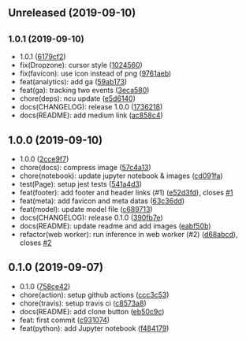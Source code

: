 ## Unreleased (2019-09-10)

## <small>1.0.1 (2019-09-10)</small>

- 1.0.1 ([6179cf2](https://github.com/evenchange4/nextjs-tfjs-cnn/commit/6179cf2))
- fix(Dropzone): cursor style ([1024560](https://github.com/evenchange4/nextjs-tfjs-cnn/commit/1024560))
- fix(favicon): use icon instead of png ([9761aeb](https://github.com/evenchange4/nextjs-tfjs-cnn/commit/9761aeb))
- feat(analytics): add ga ([59ab173](https://github.com/evenchange4/nextjs-tfjs-cnn/commit/59ab173))
- feat(ga): tracking two events ([3eca580](https://github.com/evenchange4/nextjs-tfjs-cnn/commit/3eca580))
- chore(deps): ncu update ([e5d6140](https://github.com/evenchange4/nextjs-tfjs-cnn/commit/e5d6140))
- docs(CHANGELOG): release 1.0.0 ([1736218](https://github.com/evenchange4/nextjs-tfjs-cnn/commit/1736218))
- docs(README): add medium link ([ac858c4](https://github.com/evenchange4/nextjs-tfjs-cnn/commit/ac858c4))

## 1.0.0 (2019-09-10)

- 1.0.0 ([2cce9f7](https://github.com/evenchange4/nextjs-tfjs-cnn/commit/2cce9f7))
- chore(docs): compress image ([57c4a13](https://github.com/evenchange4/nextjs-tfjs-cnn/commit/57c4a13))
- chore(notebook): update jupyter notebook & images ([cd091fa](https://github.com/evenchange4/nextjs-tfjs-cnn/commit/cd091fa))
- test(Page): setup jest tests ([541a4d3](https://github.com/evenchange4/nextjs-tfjs-cnn/commit/541a4d3))
- feat(footer): add footer and header links (#1) ([e52d3fd](https://github.com/evenchange4/nextjs-tfjs-cnn/commit/e52d3fd)), closes [#1](https://github.com/evenchange4/nextjs-tfjs-cnn/issues/1)
- feat(meta): add favicon and meta datas ([63c36dd](https://github.com/evenchange4/nextjs-tfjs-cnn/commit/63c36dd))
- feat(model): update model file ([c689713](https://github.com/evenchange4/nextjs-tfjs-cnn/commit/c689713))
- docs(CHANGELOG): release 0.1.0 ([390fb7e](https://github.com/evenchange4/nextjs-tfjs-cnn/commit/390fb7e))
- docs(README): update readme and add images ([eabf50b](https://github.com/evenchange4/nextjs-tfjs-cnn/commit/eabf50b))
- refactor(web worker): run inference in web worker (#2) ([d68abcd](https://github.com/evenchange4/nextjs-tfjs-cnn/commit/d68abcd)), closes [#2](https://github.com/evenchange4/nextjs-tfjs-cnn/issues/2)

## 0.1.0 (2019-09-07)

- 0.1.0 ([758ce42](https://github.com/evenchange4/nextjs-tfjs-cnn/commit/758ce42))
- chore(action): setup github actions ([ccc3c53](https://github.com/evenchange4/nextjs-tfjs-cnn/commit/ccc3c53))
- chore(travis): setup travis ci ([c8573a8](https://github.com/evenchange4/nextjs-tfjs-cnn/commit/c8573a8))
- docs(README): add clone button ([eb50c9c](https://github.com/evenchange4/nextjs-tfjs-cnn/commit/eb50c9c))
- feat: first commit ([c931074](https://github.com/evenchange4/nextjs-tfjs-cnn/commit/c931074))
- feat(python): add Jupyter notebook ([f484179](https://github.com/evenchange4/nextjs-tfjs-cnn/commit/f484179))

